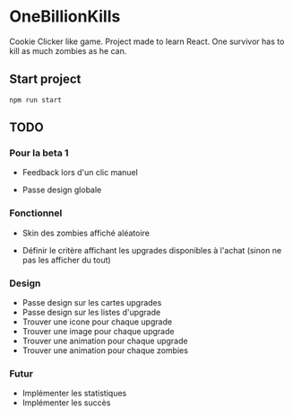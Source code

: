 # OneBillionKills
Cookie Clicker like game. Project made to learn React. One survivor has to kill as much zombies as he can.

## Start project

`npm run start`

## TODO

### Pour la beta 1

- Feedback lors d'un clic manuel

- Passe design globale

### Fonctionnel

- Skin des zombies affiché aléatoire

- Définir le critère affichant les upgrades disponibles à l'achat (sinon ne pas les afficher du tout)

### Design

- Passe design sur les cartes upgrades
- Passe design sur les listes d'upgrade
- Trouver une icone pour chaque upgrade
- Trouver une image pour chaque upgrade
- Trouver une animation pour chaque upgrade
- Trouver une animation pour chaque zombies

### Futur

- Implémenter les statistiques
- Implémenter les succès
